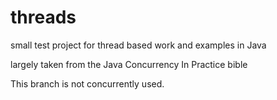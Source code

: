 threads
=======

small test project for thread based work and examples in Java

largely taken from the Java Concurrency In Practice bible

This branch is not concurrently used.
